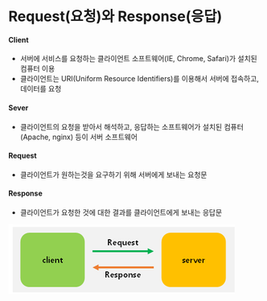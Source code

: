 # Request(요청)와 Response(응답)

#### Client 

* 서버에 서비스를 요청하는 클라이언트 소프트웨어(IE, Chrome, Safari)가 설치된 컴퓨터 이용
* 클라이언트는 URI(Uniform Resource Identifiers)를 이용해서 서버에 접속하고, 데이터를 요청

#### Sever

* 클라이언트의 요청을 받아서 해석하고, 응답하는 소프트웨어가 설치된 컴퓨터(Apache, nginx) 등이 서버 소프트웨어

#### Request

* 클라이언트가 원하는것을 요구하기 위해 서버에게 보내는 요청문

#### Response

* 클라이언트가 요청한 것에 대한 결과를 클라이언트에게 보내는 응답문



![ex_screenshot](./image/request&response.png)











